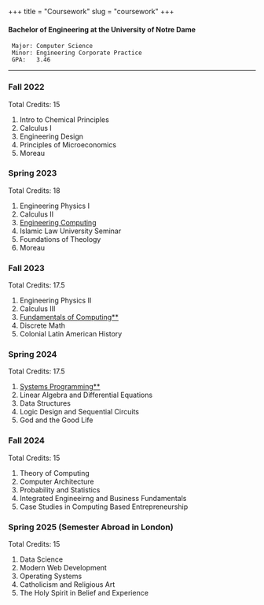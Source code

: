 +++
title = "Coursework"
slug = "coursework"
+++

#### Bachelor of Engineering at the University of Notre Dame

     Major: Computer Science
     Minor: Engineering Corporate Practice
     GPA:   3.46

---

### Fall 2022 
Total Credits: 15
1. Intro to Chemical Principles
2. Calculus I
3. Engineering Design
4. Principles of Microeconomics
5. Moreau

### Spring 2023
Total Credits: 18
1. Engineering Physics I
2. Calculus II
3. [Engineering Computing](/tags/engineering-computing/)
4. Islamic Law University Seminar
5. Foundations of Theology
6. Moreau

### Fall 2023
Total Credits: 17.5
1. Engineering Physics II
2. Calculus III
3. [Fundamentals of Computing**](/tags/fundamentals-of-computing/)
4. Discrete Math
5. Colonial Latin American History

### Spring 2024
Total Credits: 17.5
1. [Systems Programming**](/tags/systems-programming/)
2. Linear Algebra and Differential Equations
3. Data Structures
4. Logic Design and Sequential Circuits
5. God and the Good Life

### Fall 2024
Total Credits: 15
1. Theory of Computing
2. Computer Architecture
3. Probability and Statistics
4. Integrated Engineeirng and Business Fundamentals
5. Case Studies in Computing Based Entrepreneurship

### Spring 2025 (Semester Abroad in London)
Total Credits: 15
1. Data Science
2. Modern Web Development
3. Operating Systems
4. Catholicism and Religious Art
5. The Holy Spirit in Belief and Experience
